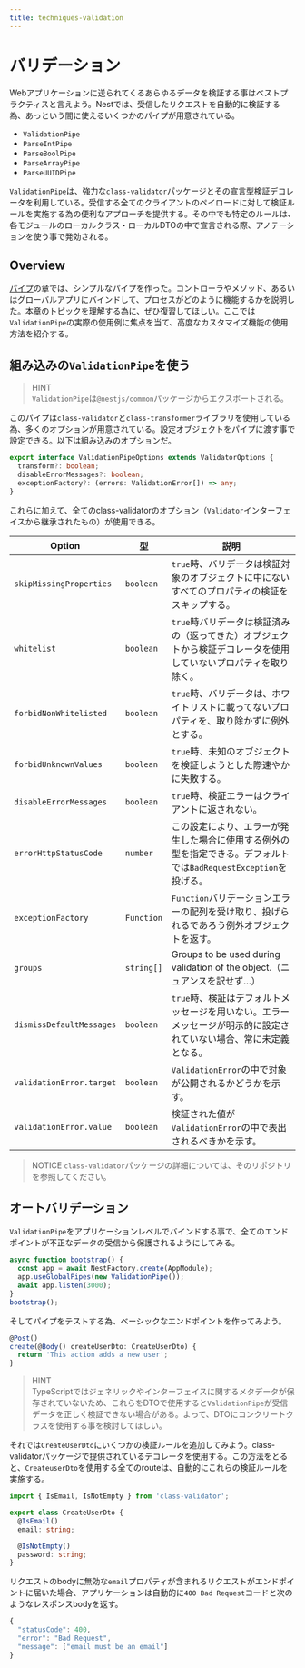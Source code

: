 ```yaml
---
title: techniques-validation
---
```


# バリデーション

Webアプリケーションに送られてくるあらゆるデータを検証する事はベストプラクティスと言えよう。Nestでは、受信したリクエストを自動的に検証する為、あっという間に使えるいくつかのパイプが用意されている。

- `ValidationPipe`
- `ParseIntPipe`
- `ParseBoolPipe`
- `ParseArrayPipe`
- `ParseUUIDPipe`

`ValidationPipe`は、強力な`class-validator`パッケージとその宣言型検証デコレータを利用している。受信する全てのクライアントのペイロードに対して検証ルールを実施する為の便利なアプローチを提供する。その中でも特定のルールは、各モジュールのローカルクラス・ローカルDTOの中で宣言される際、アノテーションを使う事で発効される。

## Overview

[パイプ](https://zenn.dev/kisihara_c/books/nest-officialdoc-jp/viewer/overview-pipes)の章では、シンプルなパイプを作った。コントローラやメソッド、あるいはグローバルアプリにバインドして、プロセスがどのように機能するかを説明した。本章のトピックを理解する為に、ぜひ復習してほしい。ここでは`ValidationPipe`の実際の使用例に焦点を当て、高度なカスタマイズ機能の使用方法を紹介する。

## 組み込みの`ValidationPipe`を使う

>HINT  
>`ValidationPipe`は`@nestjs/common`パッケージからエクスポートされる。

このパイプは`class-validator`と`class-transformer`ライブラリを使用している為、多くのオプションが用意されている。設定オブジェクトをパイプに渡す事で設定できる。以下は組み込みのオプションだ。

```ts
export interface ValidationPipeOptions extends ValidatorOptions {
  transform?: boolean;
  disableErrorMessages?: boolean;
  exceptionFactory?: (errors: ValidationError[]) => any;
}
```

これらに加えて、全てのclass-validatorのオプション（`Validator`インターフェイスから継承されたもの）が使用できる。

|Option|型|説明|
| ---- | ---- | ---- |
|`skipMissingProperties`|`boolean`|`true`時、バリデータは検証対象のオブジェクトに中にないすべてのプロパティの検証をスキップする。|
|`whitelist`|`boolean`|`true`時バリデータは検証済みの（返ってきた）オブジェクトから検証デコレータを使用していないプロパティを取り除く。|
|`forbidNonWhitelisted`|`boolean`|`true`時、バリデータは、ホワイトリストに載ってないプロパティを、取り除かずに例外とする。|
|`forbidUnknownValues`|`boolean`|`true`時、未知のオブジェクトを検証しようとした際速やかに失敗する。|
|`disableErrorMessages`|`boolean`|`true`時、検証エラーはクライアントに返されない。|
|`errorHttpStatusCode`|`number`|この設定により、エラーが発生した場合に使用する例外の型を指定できる。デフォルトでは`BadRequestException`を投げる。|
|`exceptionFactory`|`Function`|`Function`バリデーションエラーの配列を受け取り、投げられるであろう例外オブジェクトを返す。|
|`groups`|`string[]`|Groups to be used during validation of the object.（ニュアンスを訳せず…）|
|`dismissDefaultMessages`|`boolean`|`true`時、検証はデフォルトメッセージを用いない。エラーメッセージが明示的に設定されていない場合、常に未定義となる。|
|`validationError.target`|`boolean`|`ValidationError`の中で対象が公開されるかどうかを示す。|
|`validationError.value`|`boolean`|検証された値が`ValidationError`の中で表出されるべきかを示す。|

>NOTICE
>`class-validator`パッケージの詳細については、そのリポジトリを参照してください。

## オートバリデーション

`ValidationPipe`をアプリケーションレベルでバインドする事で、全てのエンドポイントが不正なデータの受信から保護されるようにしてみる。

```ts
async function bootstrap() {
  const app = await NestFactory.create(AppModule);
  app.useGlobalPipes(new ValidationPipe());
  await app.listen(3000);
}
bootstrap();
```

そしてパイプをテストする為、ベーシックなエンドポイントを作ってみよう。

```ts
@Post()
create(@Body() createUserDto: CreateUserDto) {
  return 'This action adds a new user';
}
```

>HINT  
>TypeScriptではジェネリックやインターフェイスに関するメタデータが保存されていないため、これらをDTOで使用すると`ValidationPipe`が受信データを正しく検証できない場合がある。よって、DTOにコンクリートクラスを使用する事を検討してほしい。

それでは`CreateUserDto`にいくつかの検証ルールを追加してみよう。class-validatorパッケージで提供されているデコレータを使用する。この方法をとると、`CreateuserDto`を使用する全てのrouteは、自動的にこれらの検証ルールを実施する。

```ts
import { IsEmail, IsNotEmpty } from 'class-validator';

export class CreateUserDto {
  @IsEmail()
  email: string;

  @IsNotEmpty()
  password: string;
}
```

リクエストのbodyに無効な`email`プロパティが含まれるリクエストがエンドポイントに届いた場合、アプリケーションは自動的に`400 Bad Request`コードと次のようなレスポンスbodyを返す。

```ts
{
  "statusCode": 400,
  "error": "Bad Request",
  "message": ["email must be an email"]
}
```